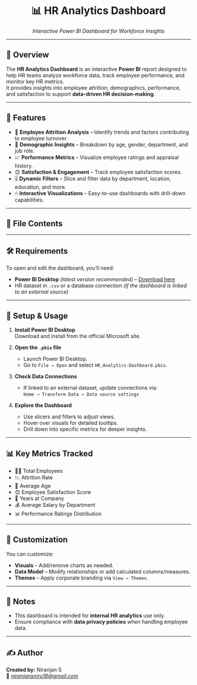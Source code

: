 <h1 align="center">📊 HR Analytics Dashboard</h1>
<p align="center">
  <i>Interactive Power BI Dashboard for Workforce Insights</i>
</p>

---

## 📌 Overview
The **HR Analytics Dashboard** is an interactive **Power BI** report designed to help HR teams analyze workforce data, track employee performance, and monitor key HR metrics.  
It provides insights into employee attrition, demographics, performance, and satisfaction to support **data-driven HR decision-making**.

---

## 🎯 Features
- 🏃 **Employee Attrition Analysis** – Identify trends and factors contributing to employee turnover.
- 👥 **Demographic Insights** – Breakdown by age, gender, department, and job role.
- 📈 **Performance Metrics** – Visualize employee ratings and appraisal history.
- 😊 **Satisfaction & Engagement** – Track employee satisfaction scores.
- 🎚 **Dynamic Filters** – Slice and filter data by department, location, education, and more.
- 🖱 **Interactive Visualizations** – Easy-to-use dashboards with drill-down capabilities.

---

## 📂 File Contents

---

## 🛠 Requirements
To open and edit the dashboard, you’ll need:
- **Power BI Desktop** *(latest version recommended)* – [Download here](https://powerbi.microsoft.com/desktop/)
- HR dataset in `.csv` or a database connection *(if the dashboard is linked to an external source)*

---

## 🚀 Setup & Usage
1. **Install Power BI Desktop**  
   Download and install from the official Microsoft site.

2. **Open the `.pbix` file**  
   - Launch Power BI Desktop.  
   - Go to `File → Open` and select `HR_Analytics-Dashboard.pbix`.

3. **Check Data Connections**  
   - If linked to an external dataset, update connections via:  
     `Home → Transform Data → Data source settings`

4. **Explore the Dashboard**  
   - Use slicers and filters to adjust views.  
   - Hover over visuals for detailed tooltips.  
   - Drill down into specific metrics for deeper insights.

---

## 📊 Key Metrics Tracked
- 👨‍💼 Total Employees
- 📉 Attrition Rate
- 🎂 Average Age
- 😊 Employee Satisfaction Score
- 🏢 Years at Company
- 💰 Average Salary by Department
- 📊 Performance Ratings Distribution

---

## 🔄 Customization
You can customize:
- **Visuals** – Add/remove charts as needed.
- **Data Model** – Modify relationships or add calculated columns/measures.
- **Themes** – Apply corporate branding via `View → Themes`.

---

## 📝 Notes
- This dashboard is intended for **internal HR analytics** use only.  
- Ensure compliance with **data privacy policies** when handling employee data.

---

## ✍️ Author
**Created by:** Niranjan S  
📧 *niranjansniru18@gmail.com*

